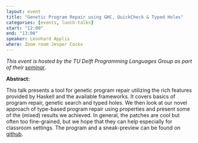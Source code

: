 ```yaml
---
layout: event
title: "Genetic Program Repair using GHC, QuickCheck & Typed Holes"
categories: [events, lunch-talks]
start: "12:00"
end: "13:00"
speaker: Leonhard Applis
where: Zoom room Jesper Cockx
---
```


_This event is hosted by the TU Delft Programming Languages Group as part of their [seminar](https://pl.ewi.tudelft.nl/seminar/2021/12/08/genetic-program-repair/)_.

**Abstract:**

This talk presents a tool for genetic program repair utilizing the rich features provided by Haskell and the available frameworks. It covers basics of program repair, genetic search and typed holes. We then look at our novel approach of type-based program repair using properties and present some of the (mixed) results we achieved. In general, the patches are cool but often too fine-grained, but we hope that they can help especially for classroom settings. The program and a sneak-preview can be found on [github](https://github.com/Tritlo/Endemic).

